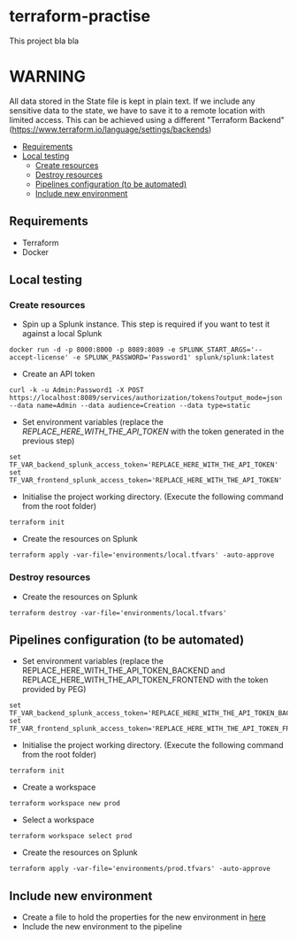 # terraform-practise
This project bla bla

# WARNING
All data stored in the State file is kept in plain text. 
If we include any sensitive data to the state, we have to save it to a remote location with limited access. This can be achieved using a different "Terraform Backend" (https://www.terraform.io/language/settings/backends)

- [Requirements](#requirements)
- [Local testing](#local-testing)
  - [Create resources](#create-resources)
  - [Destroy resources](#destroy-resources)
  - [Pipelines configuration (to be automated)](#pipelines-configuration-to-be-automated)
  - [Include new environment](#include-new-environment)

## Requirements
- Terraform
- Docker

## Local testing
### Create resources
- Spin up a Splunk instance. This step is required if you want to test it against a local Splunk
```
docker run -d -p 8000:8000 -p 8089:8089 -e SPLUNK_START_ARGS='--accept-license' -e SPLUNK_PASSWORD='Password1' splunk/splunk:latest
```
- Create an API token
```
curl -k -u Admin:Password1 -X POST https://localhost:8089/services/authorization/tokens?output_mode=json --data name=Admin --data audience=Creation --data type=static
```
- Set environment variables (replace the _REPLACE_HERE_WITH_THE_API_TOKEN_ with the token generated in the previous step)
```
set TF_VAR_backend_splunk_access_token='REPLACE_HERE_WITH_THE_API_TOKEN'
set TF_VAR_frontend_splunk_access_token='REPLACE_HERE_WITH_THE_API_TOKEN'
```
- Initialise the project working directory. (Execute the following command from the root folder) 
```
terraform init
```
- Create the resources on Splunk
```
terraform apply -var-file='environments/local.tfvars' -auto-approve
```

### Destroy resources
- Create the resources on Splunk
```
terraform destroy -var-file='environments/local.tfvars'
```

## Pipelines configuration (to be automated)

- Set environment variables (replace the REPLACE_HERE_WITH_THE_API_TOKEN_BACKEND and REPLACE_HERE_WITH_THE_API_TOKEN_FRONTEND with the token provided by PEG)
```
set TF_VAR_backend_splunk_access_token='REPLACE_HERE_WITH_THE_API_TOKEN_BACKEND'
set TF_VAR_frontend_splunk_access_token='REPLACE_HERE_WITH_THE_API_TOKEN_FRONTEND'
```
- Initialise the project working directory. (Execute the following command from the root folder) 
```
terraform init
```
- Create a workspace
```
terraform workspace new prod
```
- Select a workspace
```
terraform workspace select prod
```
- Create the resources on Splunk
```
terraform apply -var-file='environments/prod.tfvars' -auto-approve
```

## Include new environment
- Create a file to hold the properties for the new environment in [here](/blob/main/environments/)
- Include the new environment to the pipeline
